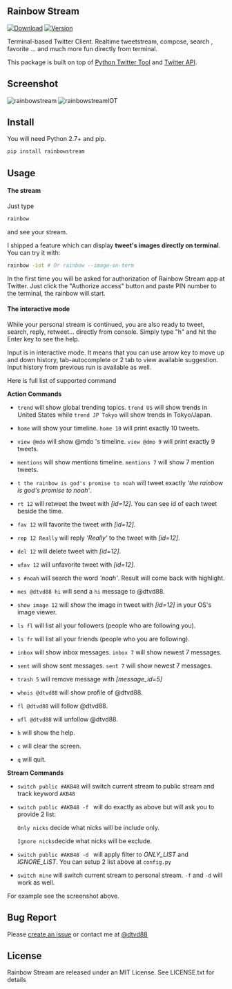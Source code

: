 ## Rainbow Stream

[![Download](http://img.shields.io/pypi/dm/rainbowstream.svg?style=flat)](https://pypi.python.org/pypi/rainbowstream)
[![Version](http://img.shields.io/pypi/v/rainbowstream.svg?style=flat)](https://pypi.python.org/pypi/rainbowstream)

Terminal-based Twitter Client.
Realtime tweetstream, compose, search , favorite ... and much more fun directly from terminal.

This package is built on top of [Python Twitter Tool](http://mike.verdone.ca/twitter/) and [Twitter API](https://dev.twitter.com/docs/api/1.1).

## Screenshot
![rainbowstream](./screenshot/RainbowStream.png)
![rainbowstreamIOT](./screenshot/RainbowStreamIOT.png)

## Install
You will need Python 2.7+ and pip.

```bash
pip install rainbowstream
```

## Usage
#### The stream
Just type
```bash
rainbow
```
and see your stream.

I shipped a feature which can display **tweet's images directly on terminal**.
You can try it with:
```bash
rainbow -iot # Or rainbow --image-on-term
```

In the first time you will be asked for authorization of Rainbow Stream app at Twitter.
Just click the "Authorize access" button and paste PIN number to the terminal, the rainbow will start.

#### The interactive mode
While your personal stream is continued, you are also ready to tweet, search, reply, retweet... directly from console.
Simply type "h" and hit the Enter key to see the help.

Input is in interactive mode. It means that you can use arrow key to move up and down history, tab-autocomplete or 2 tab to view available suggestion. Input history from previous run is available as well.

Here is full list of supported command

__Action Commands__

* `trend` will show global trending topics. `trend US` will show trends in United States while `trend JP Tokyo` will show trends in Tokyo/Japan.

* `home` will show your timeline. `home 10` will print exactly 10 tweets.

* `view @mdo` will show @mdo 's timeline. `view @dmo 9` will print exactly 9 tweets.

* `mentions` will show mentions timeline. `mentions 7` will show 7 mention tweets.

* `t the rainbow is god's promise to noah` will tweet exactly *'the rainbow is god's promise to noah'*.

* `rt 12` will retweet the tweet with *[id=12]*. You can see id of each tweet beside the time.

* `fav 12` will favorite the tweet with *[id=12]*.

* `rep 12 Really` will reply *'Really'* to the tweet with *[id=12]*.

* `del 12` will delete tweet with *[id=12]*.

* `ufav 12` will unfavorite tweet with *[id=12]*.

* `s #noah` will search the word *'noah'*. Result will come back with highlight.

* `mes @dtvd88 hi` will send a `hi` message to @dtvd88.

* `show image 12` will show the image in tweet with *[id=12]* in your OS's image viewer.

* `ls fl` will list all your followers (people who are following you).

* `ls fr` will list all your friends (people who you are following).

* `inbox` will show inbox messages. `inbox 7` will show newest 7 messages.

* `sent` will show sent messages. `sent 7` will show newest 7 messages.

* `trash 5` will remove message with *[message_id=5]*

* `whois @dtvd88` will show profile of @dtvd88.

* `fl @dtvd88` will follow @dtvd88.

* `ufl @dtvd88` will unfollow @dtvd88.

* `h` will show the help.

* `c` will clear the screen.

* `q` will quit.

__Stream Commands__

* `switch public #AKB48` will switch current stream to public stream and track keyword `AKB48`

* `switch public #AKB48 -f ` will do exactly as above but will ask you to provide 2 list:

    `Only nicks` decide what nicks will be include only.

    `Ignore nicks`decide what nicks will be exclude.

* `switch public #AKB48 -d ` will apply filter to *ONLY_LIST* and *IGNORE_LIST*.
You can setup 2 list above at `config.py`

* `switch mine` will switch current stream to personal stream. `-f` and `-d` will work as well.

For example see the screenshot above.

## Bug Report
Please [create an issue](https://github.com/DTVD/rainbowstream/issues/new)
or contact me at [@dtvd88](https://twitter.com/dtvd88)

## License
Rainbow Stream are released under an MIT License. See LICENSE.txt for details
